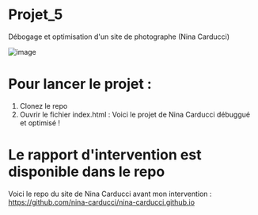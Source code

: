 # Projet_5
Débogage et optimisation d'un site de photographe (Nina Carducci)

![image](https://github.com/cl201ficelle/Nina_Carducci_Chedhomme_Melanie/assets/139238877/1d52957d-983f-4d6d-a0f9-8a56f39e68e9)


# Pour lancer le projet : 
1. Clonez le repo
2. Ouvrir le fichier index.html : Voici le projet de Nina Carducci débuggué et optimisé !

# Le rapport d'intervention est disponible dans le repo 
Voici le repo du site de Nina Carducci avant mon intervention : https://github.com/nina-carducci/nina-carducci.github.io





